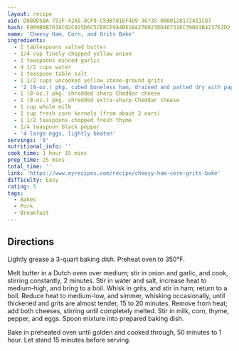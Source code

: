 ```yaml
---
layout: recipe
uid: D0B9D5BA-751F-42A5-8CF9-C59B781EF4D9-36735-0000128172411C87
hash: E909B0B7018C02C925D6C5CE8CE944BE1B4270023DD46731EC39B01B4237E2D2
name: 'Cheesy Ham, Corn, and Grits Bake'
ingredients:
  - 2 tablespoons salted butter
  - 1/4 cup finely chopped yellow onion
  - 2 teaspoons minced garlic
  - 4 1/2 cups water
  - 1 teaspoon table salt
  - 1 1/2 cups uncooked yellow stone-ground grits
  - '2 (8-oz.) pkg. cubed boneless ham, drained and patted dry with paper towels'
  - 1 (8-oz.) pkg. shredded sharp Cheddar cheese
  - 1 (8-oz.) pkg. shredded extra-sharp Cheddar cheese
  - 1 cup whole milk
  - 1 cup fresh corn kernels (from about 2 ears)
  - 1 1/2 teaspoons chopped fresh thyme
  - 1/4 teaspoon black pepper
  - '4 large eggs, lightly beaten'
servings: '8'
nutritional_info: ''
cook_time: 1 hour 15 mins
prep_time: 25 mins
total_time: ''
link: 'https://www.myrecipes.com/recipe/cheesy-ham-corn-grits-bake'
difficulty: Easy
rating: 5
tags:
  - Bakes
  - Pork
  - Breakfast
---
```


## Directions

Lightly grease a 3-quart baking dish. Preheat oven to 350°F.

Melt butter in a Dutch oven over medium; stir in onion and garlic, and cook, stirring constantly, 2 minutes. Stir in water and salt, increase heat to medium-high, and bring to a boil. Whisk in grits, and stir in ham; return to a boil. Reduce heat to medium-low, and simmer, whisking occasionally, until thickened and grits are almost tender, 15 to 20 minutes. Remove from heat; add both cheeses, stirring until completely melted. Stir in milk, corn, thyme, pepper, and eggs. Spoon mixture into prepared baking dish.

Bake in preheated oven until golden and cooked through, 50 minutes to 1 hour. Let stand 15 minutes before serving.
